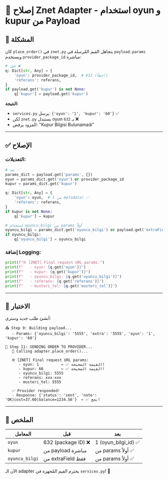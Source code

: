 # 🔧 إصلاح Znet Adapter - استخدام oyun و kupur من Payload

## 🐛 المشكلة

كان `place_order()` في `znet.py` يتجاهل القيم المُرسلة في `payload.params` ويستخدم `provider_package_id` مباشرة:

```python
# قبل ❌
q: Dict[str, Any] = {
    'oyun': provider_package_id,  # 632 (خطأ!)
    'referans': referans,
}
if payload.get('kupur') is not None:
    q['kupur'] = payload.get('kupur')
```

**النتيجة:**
- `services.py` يرسل: `{'oyun': '1', 'kupur': '60'}` ✅
- لكن `znet.py` يستبدل oyun بـ `632` ❌
- المزود يرفض: "Kupur Bilgisi Bulunamadı"

---

## ✅ الإصلاح

### التعديلات:

```python
# بعد ✅
params_dict = payload.get('params', {})
oyun = params_dict.get('oyun') or provider_package_id
kupur = params_dict.get('kupur')

q: Dict[str, Any] = {
    'oyun': oyun,  # 1 من metadata! ✅
    'referans': referans,
}
if kupur is not None:
    q['kupur'] = kupur

# استخدام oyuncu_bilgi من params أولاً
oyuncu_bilgi = params_dict.get('oyuncu_bilgi') or payload.get('extraField')
if oyuncu_bilgi:
    q['oyuncu_bilgi'] = oyuncu_bilgi
```

### إضافة Logging:

```python
print(f"🌐 [ZNET] Final request URL params:")
print(f"   - oyun: {q.get('oyun')}")
print(f"   - kupur: {q.get('kupur')}")
print(f"   - oyuncu_bilgi: {q.get('oyuncu_bilgi')}")
print(f"   - referans: {q.get('referans')}")
print(f"   - musteri_tel: {q.get('musteri_tel')}")
```

---

## 🧪 الاختبار

أنشئ طلب جديد وسترى:

```
📤 Step 9: Building payload...
   - Params: {'oyuncu_bilgi': '5555', 'extra': '5555', 'oyun': '1', 'kupur': '60'}

🚀 Step 11: SENDING ORDER TO PROVIDER...
   📡 Calling adapter.place_order()...
   
   🌐 [ZNET] Final request URL params:
      - oyun: 1          ← ✅ القيمة الصحيحة!
      - kupur: 60        ← ✅ القيمة الصحيحة!
      - oyuncu_bilgi: 5555
      - referans: xxx-xxx
      - musteri_tel: 5555
   
   ✅ Provider responded!
   - Response: {'status': 'sent', 'note': 'OK|cost=37.60|balance=1234.56'}  ← ✅ نجح!
```

---

## 📝 الملخص

| المعامل | قبل | بعد |
|---------|-----|-----|
| `oyun` | 632 (package ID) ❌ | 1 (oyun_bilgi_id) ✅ |
| `kupur` | من payload مباشرة | من params أولاً ✅ |
| `oyuncu_bilgi` | من extraField فقط | من params أولاً ✅ |

الآن الـ adapter يحترم القيم المُجهزة في `services.py`! 🎯
